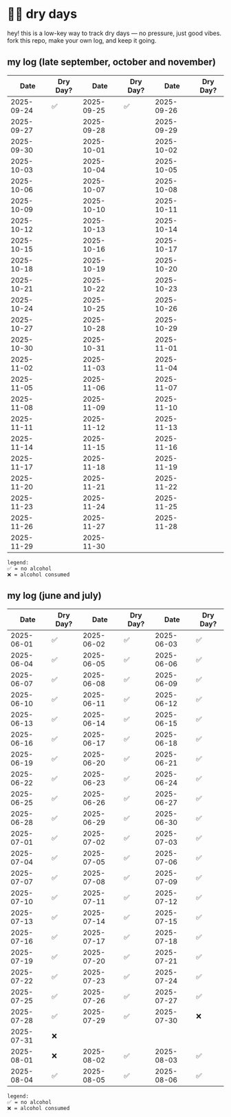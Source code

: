 # 💪🏼 dry days

hey! this is a low-key way to track dry days — no pressure, just good vibes.  fork this repo, make your own log, and keep it going.


## my log (late september, october and november)

| Date         | Dry Day? | Date         | Dry Day? | Date         | Dry Day? |
|--------------|----------|--------------|----------|--------------|----------|
| 2025-09-24   | ✅       | 2025-09-25   | ✅       | 2025-09-26   |          |
| 2025-09-27   |          | 2025-09-28   |          | 2025-09-29   |          |
| 2025-09-30   |          | 2025-10-01   |          | 2025-10-02   |          |
| 2025-10-03   |          | 2025-10-04   |          | 2025-10-05   |          |
| 2025-10-06   |          | 2025-10-07   |          | 2025-10-08   |          |
| 2025-10-09   |          | 2025-10-10   |          | 2025-10-11   |          |
| 2025-10-12   |          | 2025-10-13   |          | 2025-10-14   |          |
| 2025-10-15   |          | 2025-10-16   |          | 2025-10-17   |          |
| 2025-10-18   |          | 2025-10-19   |          | 2025-10-20   |          |
| 2025-10-21   |          | 2025-10-22   |          | 2025-10-23   |          |
| 2025-10-24   |          | 2025-10-25   |          | 2025-10-26   |          |
| 2025-10-27   |          | 2025-10-28   |          | 2025-10-29   |          |
| 2025-10-30   |          | 2025-10-31   |          | 2025-11-01   |          |
| 2025-11-02   |          | 2025-11-03   |          | 2025-11-04   |          |
| 2025-11-05   |          | 2025-11-06   |          | 2025-11-07   |          |
| 2025-11-08   |          | 2025-11-09   |          | 2025-11-10   |          |
| 2025-11-11   |          | 2025-11-12   |          | 2025-11-13   |          |
| 2025-11-14   |          | 2025-11-15   |          | 2025-11-16   |          |
| 2025-11-17   |          | 2025-11-18   |          | 2025-11-19   |          |
| 2025-11-20   |          | 2025-11-21   |          | 2025-11-22   |          |
| 2025-11-23   |          | 2025-11-24   |          | 2025-11-25   |          |
| 2025-11-26   |          | 2025-11-27   |          | 2025-11-28   |          |
| 2025-11-29   |          | 2025-11-30   |          |

```
legend:
✅ = no alcohol
❌ = alcohol consumed
```

## my log (june and july)

| Date         | Dry Day? | Date         | Dry Day? | Date         | Dry Day? |
|--------------|----------|--------------|----------|--------------|----------|
| 2025-06-01   | ✅       | 2025-06-02   | ✅       | 2025-06-03   | ✅       |
| 2025-06-04   | ✅       | 2025-06-05   | ✅       | 2025-06-06   | ✅       |
| 2025-06-07   | ✅       | 2025-06-08   | ✅       | 2025-06-09   | ✅       |
| 2025-06-10   | ✅       | 2025-06-11   | ✅       | 2025-06-12   | ✅       |
| 2025-06-13   | ✅       | 2025-06-14   | ✅       | 2025-06-15   | ✅       |
| 2025-06-16   | ✅       | 2025-06-17   | ✅       | 2025-06-18   | ✅       |
| 2025-06-19   | ✅       | 2025-06-20   | ✅       | 2025-06-21   | ✅       |
| 2025-06-22   | ✅       | 2025-06-23   | ✅       | 2025-06-24   | ✅       |
| 2025-06-25   | ✅       | 2025-06-26   | ✅       | 2025-06-27   | ✅       |
| 2025-06-28   | ✅       | 2025-06-29   | ✅       | 2025-06-30   | ✅       |
| 2025-07-01   | ✅       | 2025-07-02   | ✅       | 2025-07-03   | ✅       |
| 2025-07-04   | ✅       | 2025-07-05   | ✅       | 2025-07-06   | ✅       |
| 2025-07-07   | ✅       | 2025-07-08   | ✅       | 2025-07-09   | ✅       |
| 2025-07-10   | ✅       | 2025-07-11   | ✅       | 2025-07-12   | ✅       |
| 2025-07-13   | ✅       | 2025-07-14   | ✅       | 2025-07-15   | ✅       |
| 2025-07-16   | ✅       | 2025-07-17   | ✅       | 2025-07-18   | ✅       |
| 2025-07-19   | ✅       | 2025-07-20   | ✅       | 2025-07-21   | ✅       |
| 2025-07-22   | ✅       | 2025-07-23   | ✅       | 2025-07-24   | ✅       |
| 2025-07-25   | ✅       | 2025-07-26   | ✅       | 2025-07-27   | ✅       |
| 2025-07-28   | ✅       | 2025-07-29   | ✅       | 2025-07-30   | ❌       |
| 2025-07-31   | ❌
| 2025-08-01   | ❌       | 2025-08-02   | ✅       | 2025-08-03   | ✅       |
| 2025-08-04   | ✅       | 2025-08-05   | ✅       | 2025-08-06   | ✅       |

```
legend:
✅ = no alcohol
❌ = alcohol consumed
```
